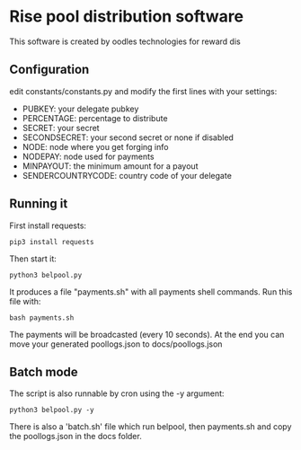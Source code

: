 # Rise pool distribution software
This software is created by oodles technologies for reward dis

## Configuration
edit constants/constants.py and modify the first lines with your settings:

- PUBKEY: your delegate pubkey
- PERCENTAGE: percentage to distribute
- SECRET: your secret
- SECONDSECRET: your second secret or none if disabled
- NODE: node where you get forging info
- NODEPAY: node used for payments
- MINPAYOUT: the minimum amount for a payout
- SENDERCOUNTRYCODE: country code of your delegate


## Running it

First install requests:

`pip3 install requests`

Then start it:

`python3 belpool.py`

It produces a file "payments.sh" with all payments shell commands. Run this file with:

`bash payments.sh`

The payments will be broadcasted (every 10 seconds). At the end you can move your generated
poollogs.json to docs/poollogs.json 

## Batch mode

The script is also runnable by cron using the -y argument:

`python3 belpool.py -y`

There is also a 'batch.sh' file which run belpool, then payments.sh and copy the poollogs.json
in the docs folder.